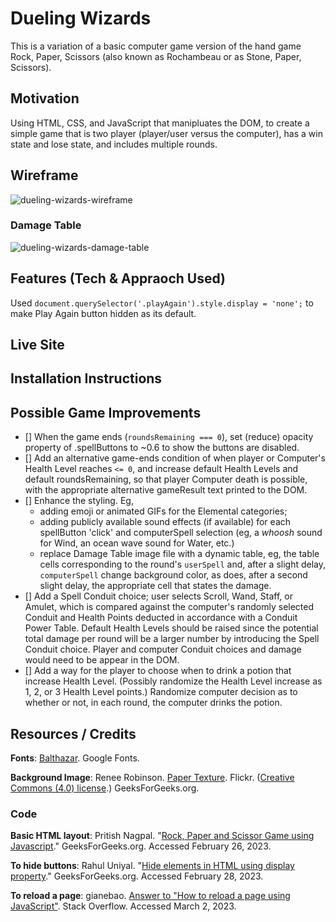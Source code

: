 # Dueling Wizards

This is a variation of a basic computer game version of the hand game Rock, Paper, Scissors (also known as Rochambeau or as Stone, Paper, Scissors).

## Motivation

Using HTML, CSS, and JavaScript that manipluates the DOM, to create a simple game that is two player (player/user versus the computer), has a win state and lose state, and includes multiple rounds.

## Wireframe

![dueling-wizards-wireframe](https://user-images.githubusercontent.com/115107346/221728000-8c826d97-7af5-44ab-a1d7-6f439caf2543.png)

### Damage Table

![dueling-wizards-damage-table](https://user-images.githubusercontent.com/115107346/222015178-ae5a0ff5-26e4-425b-8774-5df4d043b8e3.png)

## Features (Tech & Appraoch Used)

Used `document.querySelector('.playAgain').style.display = 'none';` to make Play Again button hidden as its default.

## Live Site

## Installation Instructions

## Possible Game Improvements

- [] When the game ends (`roundsRemaining === 0`), set (reduce) opacity property of .spellButtons to ~0.6 to show the buttons are disabled.
- [] Add an alternative game-ends condition of when player or Computer's Health Level reaches `<= 0`, and increase default Health Levels and default roundsRemaining, so that player Computer death is possible, with the appropriate alternative gameResult text printed to the DOM.
- [] Enhance the styling. Eg,
  - adding emoji or animated GIFs for the Elemental categories;
  - adding publicly available sound effects (if available) for each spellButton 'click' and computerSpell selection (eg, a _whoosh_ sound for Wind, an ocean wave sound for Water, etc.)
  - replace Damage Table image file with a dynamic table, eg, the table cells corresponding to the round's `userSpell` and, after a slight delay, `computerSpell` change background color, as does, after a second slight delay, the appropriate cell that states the damage.
- [] Add a Spell Conduit choice; user selects Scroll, Wand, Staff, or Amulet, which is compared against the computer's randomly selected Conduit and Health Points deducted in accordance with a Conduit Power Table. Default Health Levels should be raised since the potential total damage per round will be a larger number by introducing the Spell Conduit choice. Player and computer Conduit choices and damage would need to be appear in the DOM.
- [] Add a way for the player to choose when to drink a potion that increase Health Level. (Possibly randomize the Health Level increase as 1, 2, or 3 Health Level points.) Randomize computer decision as to whether or not, in each round, the computer drinks the potion.

## Resources / Credits

**Fonts**: [Balthazar](https://fonts.google.com/specimen/Balthazar). Google Fonts.

**Background Image**: Renee Robinson. [Paper Texture](https://www.flickr.com/photos/playingwithpsp/2558160805). Flickr. ([Creative Commons (4.0) license](https://creativecommons.org/licenses/by/4.0/).) GeeksForGeeks.org.

### Code

**Basic HTML layout**: Pritish Nagpal. "[Rock, Paper and Scissor Game using Javascript](https://www.geeksforgeeks.org/rock-paper-and-scissor-game-using-javascript/)." GeeksForGeeks.org. Accessed February 26, 2023.

**To hide buttons**: Rahul Uniyal. "[Hide elements in HTML using display property](https://www.geeksforgeeks.org/hide-or-show-elements-in-html-using-display-property/)." GeeksForGeeks.org. Accessed February 28, 2023.

**To reload a page**: gianebao. [Answer to "How to reload a page using JavaScript"](https://stackoverflow.com/questions/3715047/how-to-reload-a-page-using-javascript?noredirect=1&lq=1). Stack Overflow. Accessed March 2, 2023.
